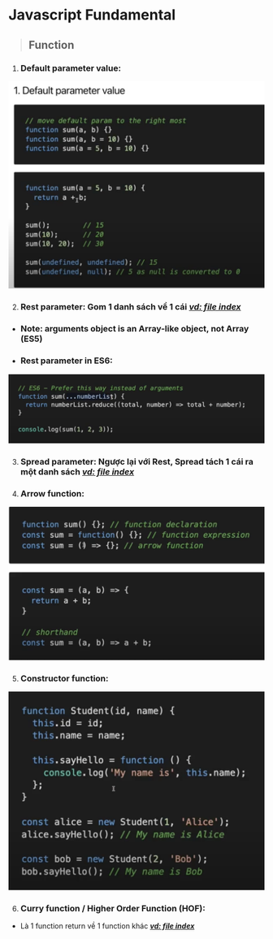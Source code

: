 # Javascript Fundamental

> ## Function

1. ### **Default parameter value:**

![default parameter value](./default_parameter_value.png)

2. ### **Rest parameter:** Gom 1 danh sách về 1 cái **_[vd: file index](./index.js)_**

- ### Note: **arguments** object is an Array-like object, not Array (ES5)
- ### **Rest parameter in ES6:**

![Rest parameter in ES6](./rest_parameter_prefer.png)

3. ### **Spread parameter:** Ngược lại với Rest, Spread tách 1 cái ra một danh sách **_[vd: file index](./index.js)_**

4. ### **Arrow function:**

![arrow function](./arrow_function.png)

5. ### **Constructor function:**

![Constructor function](./constructor_function.png)

6. ### **Curry function / Higher Order Function (HOF):**

- Là 1 function return về 1 function khác **_[vd: file index](./index.js)_**
